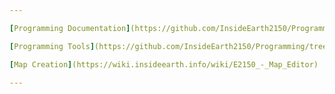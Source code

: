 ```yaml
---

[Programming Documentation](https://github.com/InsideEarth2150/Programming/tree/main/Tools)

[Programming Tools](https://github.com/InsideEarth2150/Programming/tree/main/Tools)

[Map Creation](https://wiki.insideearth.info/wiki/E2150_-_Map_Editor)

---
```


